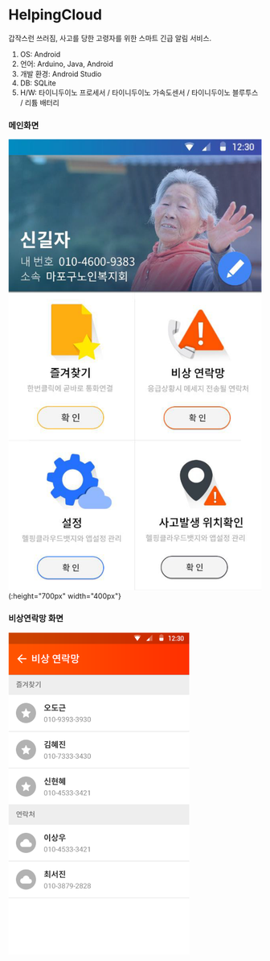 # HelpingCloud

갑작스런 쓰러짐, 사고를 당한 고령자를 위한 스마트 긴급 알림 서비스.

1. OS:	Android
2. 언어:	Arduino, Java, Android
3. 개발 환경:	Android Studio
4. DB:	SQLite
5. H/W:	타이니두이노 프로세서 /  타이니두이노 가속도센서 /  타이니두이노 블루투스 /  리튬 배터리


### 메인화면
![Screenshot](https://github.com/hyunhye/HelpingCloud/blob/master/ScreenCapture/Main.png) (:height="700px" width="400px"}

### 비상연락망 화면
![Screenshot](https://github.com/hyunhye/HelpingCloud/blob/master/ScreenCapture/%EB%B9%84%EC%83%81%EC%97%B0%EB%9D%BD%EB%A7%9D.png)